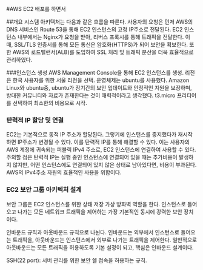 #AWS EC2 배포를 하면서

##개요
시스템 아키텍처는 다음과 같은 흐름을 따른다. 
사용자의 요청은 먼저 AWS의 DNS 서비스인 Route 53을 통해 EC2 인스턴스의 고정 IP주소로 전달된다.
EC2 인스턴스 내부에서는 Nginx가 요청을 받아, 리버스 프록시를 통해 트래픽을 전달한다. 이 때, SSL/TLS 인증서를 통해 모든 통신은 암호화(HTTPS)가 되어 보안을 확보한다. 
또한 AWS의 로드밸런서(ALB)를 도입하여 SSL 처리 및 트래픽 분산을 더욱 효율적으로 관리하였다. 

###인스턴스 생성
AWS Management Console을 통해 EC2 인스턴스를 생성.
리전은 한국 사용자를 위한 서울 리전을 선택.
운영체제는 ubuntu를 사용했다. Amazon Linux와 ubuntu중, ubuntu가 장기간의 보안 업데이트와 안정적인 지원을 보장하며, 방대한 커뮤니티와 자료가 존재한다는 것이 매력적이라고 생각했다.
t3.micro 프리티어를 선택하여 최소한의 비용으로 시작. 

### 탄력적 IP 할당 및 연결
EC2는 기본적으로 동적 IP 주소가 할당된다. 그렇기에 인스턴스를 중지했다가 재시작하면 IP주소가 변경될 수 있다.
이를 탄력적 IP를 통해 해결할 수 있다. 이는 사용자의 AWS 계정에 귀속되는 퍼블릭 IPv4 주소로, EC2 인스턴스에 연결하여 사용할 수 있다.
주의할 점은 탄력적 IP는 실행 중인 인스턴스에 연결되어 있을 때는 추가비용이 발생하지 않지만, 어떤 인스턴스에도 연결되어 있지 않은 상태로 남아있다면, 비용이 부과된다. AWS의 IPv4주소 자원의 효율적인 사용을 위함이다.

### EC2 보안 그룹 아키텍처 설계
보안 그룹은 EC2 인스턴스를 위한 상태 저장 가상 방화벽 역할을 한다. 인스턴스로 들어오고 나가는 모든 네트워크 트래픽을 제어하는 가장 기본적인 동시에 강력한 보안 장치이다.

인바운드 규칙과 아웃바운드 규칙으로 나뉜다. 인바운드는 외부에서 인스턴스로 들어오는 트래픽을, 아웃바운드는 인스턴스에서 외부로 나가는 트래픽을 제어한다. 일반적으로 아웃바운드는 모든 트래픽을 허용하도록 기본 설정이 되고, 핵심은 인바운드 설계이다.

SSH(22 port): 서버 관리를 위한 보안 쉘 접속을 허용하는 규칙.

